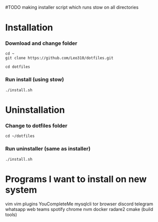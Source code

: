 #TODO
making installer script which runs stow on all directories

# Installation
### Download and change folder
```
cd ~
git clone https://github.com/Leo310/dotfiles.git

cd dotfiles
```
### Run install (using stow)
```
./install.sh
```

# Uninstallation

### Change to dotfiles folder
```
cd ~/dotfiles
```

### Run uninstaller (same as installer)
```
./install.sh
```

# Programs I want to install on new system
vim
vim plugins
YouCompleteMe
mysqlcli
tor browser
discord
telegram
whatsapp web
teams
spotify
chrome
nvm
docker
radare2
cmake (build tools)
